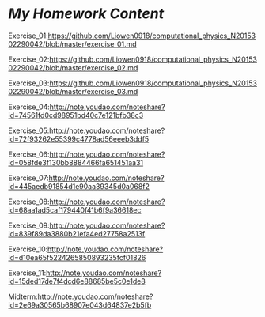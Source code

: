 
# *My Homework Content*

Exercise_01:https://github.com/Liowen0918/computational_physics_N2015302290042/blob/master/exercise_01.md

Exercise_02:https://github.com/Liowen0918/computational_physics_N2015302290042/blob/master/exercise_02.md

Exercise_03:https://github.com/Liowen0918/computational_physics_N2015302290042/blob/master/exercise_03.md

Exercise_04:http://note.youdao.com/noteshare?id=74561fd0cd98951bd40c7e121bfb38c3

Exercise_05:http://note.youdao.com/noteshare?id=72f93262e55399c4778ad56eeeb3ddf5

Exercise_06:http://note.youdao.com/noteshare?id=058fde3f130bb8884466fa651451aa31

Exercise_07:http://note.youdao.com/noteshare?id=445aedb91854d1e90aa39345d0a068f2

Exercise_08:http://note.youdao.com/noteshare?id=68aa1ad5caf179440f41b6f9a36618ec

Exercise_09:http://note.youdao.com/noteshare?id=839f89da3880b21efa4ed27758a2513f

Exercise_10:http://note.youdao.com/noteshare?id=d10ea65f5224265850893235fcf01826

Exercise_11:http://note.youdao.com/noteshare?id=15ded17de7f4dcd6e88685be5c0e1de8

Midterm:http://note.youdao.com/noteshare?id=2e69a30565b68907e043d64837e2b5fb
